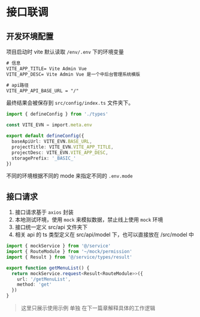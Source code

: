 # 接口联调

## 开发环境配置

项目启动时 vite 默认读取 `/env/.env` 下的环境变量

```txt
# 信息
VITE_APP_TITLE= Vite Admin Vue
VITE_APP_DESC= Vite Admin Vue 是一个中后台管理系统模版

# api路径
VITE_APP_API_BASE_URL = "/"
```

最终结果会被保存到 `src/config/index.ts` 文件夹下。

```ts
import { defineConfig } from './types'

const VITE_EVN = import.meta.env

export default defineConfig({
  baseApiUrl: VITE_EVN.BASE_URL,
  projectTitle: VITE_EVN.VITE_APP_TITLE,
  projectDesc: VITE_EVN.VITE_APP_DESC,
  storagePrefix: '_BASIC_'
})
```

不同的环境根据不同的 mode 来指定不同的 `.env.mode`

## 接口请求

1. 接口请求基于 `axios` 封装
2. 本地测试环境，使用 `mock` 来模拟数据，禁止线上使用 `mock` 环境
3. 接口统一定义 src/api 文件夹下
4. 相关 api 的 ts 类型定义在 src/api/model 下，也可以直接放在 /src/model 中

```ts
import { mockService } from '@/service'
import { RouteModule } from '~/mock/permission'
import { Result } from '@/service/types/result'

export function getMenuList() {
  return mockService.request<Result<RouteModule>>({
    url: '/getMenuList',
    method: 'get'
  })
}
```

> 这里只展示使用示例 单独 在下一篇章解释具体的工作逻辑

